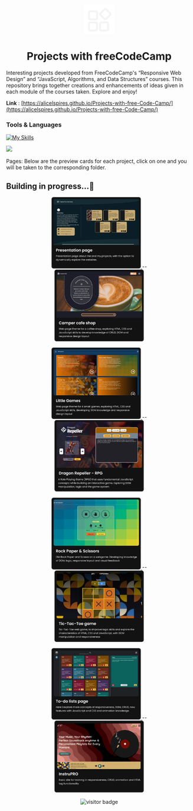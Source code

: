 <div align="center">
  <img width="80px" src="common/logo/icons8-logoProj-white.png" alt="icon">

  # Projects with freeCodeCamp
  
</div>
 
Interesting projects developed from FreeCodeCamp's “Responsive Web Design” and “JavaScript, Algorithms, and Data Structures” courses. This repository brings together creations and enhancements of ideas given in each module of the courses taken. Explore and enjoy! 

**Link** : [https://alicelspires.github.io/Projects-with-free-Code-Camp/](https://alicelspires.github.io/Projects-with-free-Code-Camp/)

### Tools & Languages

[![My Skills](https://skillicons.dev/icons?i=js,html,css,figma,vscode)](https://skillicons.dev)

[![](https://visitcount.itsvg.in/api?id=Projects-with-FreeCodeCamp&icon=0&color=0)](https://visitcount.itsvg.in)

Pages: Below are the preview cards for each project, click on one and you will be taken to the corresponding folder.

## Building in progress...🚧

<p align="center">
  <a href="index.html">
    <img width="48%" src="./img/PresentationPage.png" alt="apresentation page"/>
  </a>
  <span width="10px">--</span>
  <a href="projects/camper_cafe.html">
    <img width="48%" src="./img/Project01-CamperCafe.png" alt="Camper Cafe Shop Page" />
  </a>
</p>
<p align="center">
  <a href="projects/mini_RPG.html">
    <img width="48%" src="./img/Project02-LittleGames.png" alt="Little games"/>
  </a>
  <span width="10px">--</span>
  <a href="./projects/dragonRepeller_RPG.html">
    <img width="48%" src="./img/Project02-01-littleGames.png" alt="Dragon Repeller" />
  </a>
</p>
<p align="center">
  <a href="projects/rockPaperScissors.html">
    <img width="48%" src="./img/Project02-02-littleGames.png" alt="Rock Paper and Scissors"/>
  </a>
  <span width="10px">--</span>
  <a href="./projects/ticTacToe.html">
    <img width="48%" src="./img/Project02-03-littleGames.png" alt="Tic-Tac-Toe" />
  </a>
</p>
<p align="center">
  <a href="./projects/to-do.html">
    <img width="48%" src="./img/Project03-To-Do.png" alt="To-Do page"/>
  </a>
  <span width="10px">--</span>
  <a href="./projects/InstruPRO.html">
    <img width="48%" src="./img/Project04-InstruPro.png" alt="Instru Pro" />
  </a>
</p>

<div align="center">
  
![visitor badge](https://visitor-badge.laobi.icu/badge?page_id=Alicelspires.Project-with-free-Code-Camp&left_color=grey&right_color=black&left_text=Visitors)

</div> 
